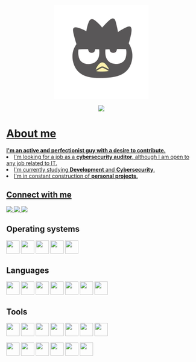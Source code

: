 <p align="center"><img src="https://github.com/Qv1ko/Qv1ko/blob/main/pictures/icon.png" width="250px" height="250px"></p>
<p align="center">
  <a href="https://github.com/Qv1ko"><img src="https://komarev.com/ghpvc/?username=qv1ko&color=lightgrey&style=flat&label=Profile views"</a>
</p>

<h1>About me</h1>
  <strong>I'm an active and perfectionist guy with a desire to contribute.</strong>
  <li>I'm looking for a job as a <strong>cybersecurity auditor</strong>, although I am open to any job related to IT.</li>
  <li>I'm currently studying <strong>Development</strong> and <strong>Cybersecurity</strong>.</li>
  <li>I'm in constant construction of <strong>personal projects</strong>.</li>
<h2>Connect with me</h2>
  <p>
    <a href="mailto:vicgarmur947@gmail.com">
      <img src="https://img.shields.io/badge/gmail-bb001b?logo=gmail&logoColor=white&style=for-the-badge"/>
    </a>
    <a href="https://www.linkedin.com/in/qv1ko/">
      <img src="https://img.shields.io/badge/linkedin-0072b1.svg?logo=linkedin&logoColor=white&style=for-the-badge"/>
    </a>
    <a href="https://twitter.com/qv1ko">
      <img src="https://img.shields.io/badge/twitter-00acee.svg?logo=twitter&logoColor=white&style=for-the-badge"/>
    </a>
  </p>

<h2>Operating systems</h2>
  <p align="left">
    <img src="https://github.com/get-icon/geticon/raw/master/icons/microsoft-windows.svg" width="35px" height="35px">
    <img src="https://github.com/get-icon/geticon/raw/master/icons/ubuntu.svg" width="35px" height="35px">
    <img src="https://github.com/get-icon/geticon/raw/master/icons/kali-logo.svg" width="35px" height="35px">
    <img src="https://github.com/get-icon/geticon/raw/master/icons/archlinux.svg" width="35px" height="35px">
    <img src="https://github.com/get-icon/geticon/raw/master/icons/debian.svg" width="35px" height="35px">
  </p>

<h2>Languages</h2>
  <p align="left">
    <img src="https://github.com/get-icon/geticon/raw/master/icons/bash.svg" width="35px" height="35px">
    <img src="https://github.com/get-icon/geticon/raw/master/icons/python.svg" width="35px" height="35px">
    <img src="https://github.com/get-icon/geticon/raw/master/icons/java.svg" width="35px" height="35px">
    <img src="https://github.com/get-icon/geticon/raw/master/icons/mysql.svg" width="35px" height="35px">
    <img src="https://github.com/get-icon/geticon/raw/master/icons/html-5.svg" width="35px" height="35px">
    <img src="https://github.com/get-icon/geticon/raw/master/icons/css-3.svg" width="35px" height="35px">
    <img src="https://github.com/get-icon/geticon/raw/master/icons/php.svg" width="35px" height="35px">
  </p>

<h2>Tools</h2>
  <p align="left">
    <img src="https://github.com/get-icon/geticon/raw/master/icons/vim.svg" width="35px" height="35px">
    <img src="https://github.com/get-icon/geticon/raw/master/icons/wordpress.svg" width="35px" height="35px">
    <img src="https://github.com/get-icon/geticon/raw/master/icons/xampp.svg" width="35px" height="35px">
    <img src="https://github.com/get-icon/geticon/raw/master/icons/neovim.svg" width="35px" height="35px">
    <img src="https://github.com/get-icon/geticon/raw/master/icons/microsoft-office.svg" width="35px" height="35px">
    <img src="https://github.com/get-icon/geticon/raw/master/icons/github-icon.svg" width="35px" height="35px">
    <img src="https://github.com/get-icon/geticon/raw/master/icons/visual-studio-code.svg" width="35px" height="35px">
  </p>
  <p align="left">
    <img src="https://github.com/get-icon/geticon/raw/master/icons/filezilla.svg" width="35px" height="35px">
    <img src="https://github.com/get-icon/geticon/raw/master/icons/eclipse.svg" width="35px" height="35px">
    <img src="https://github.com/get-icon/geticon/raw/master/icons/wix.svg" width="35px" height="35px">
    <img src="https://github.com/get-icon/geticon/raw/master/icons/libreoffice-logo.svg" width="35px" height="35px">
    <img src="https://github.com/get-icon/geticon/raw/master/icons/gimp.svg" width="35px" height="35px">
    <img src="https://github.com/get-icon/geticon/raw/master/icons/arduino.svg" width="35px" height="35px">
  </p>
